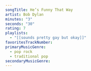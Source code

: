 ```yaml
---
songTitle: He’s Funny That Way
artist: Bob Dylan
minutes: "3"
seconds: "30"
rating: 7
playlists:
  - "[[sounds pretty gay but okay]]"
favoritesTrackNumber:
primaryMusicGenre:
  - pop rock
  - traditional pop
secondaryMusicGenre:
---
```

